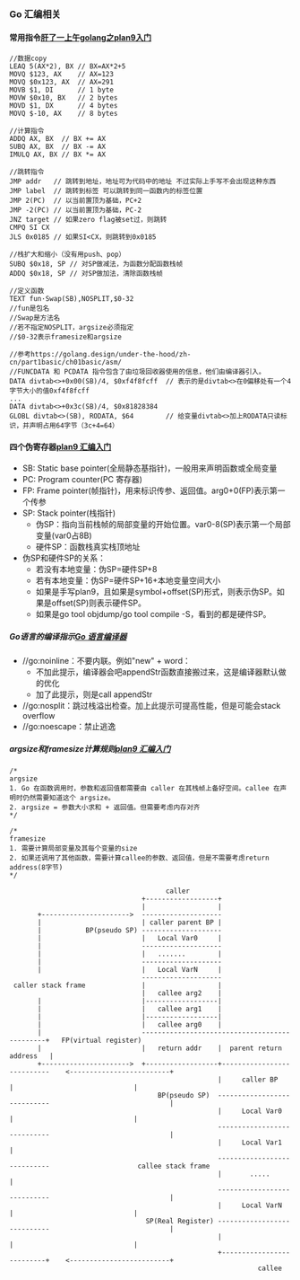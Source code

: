 ### Go 汇编相关

#### 常用指令[肝了一上午golang之plan9入门](https://studygolang.com/articles/33163)

```
//数据copy
LEAQ 5(AX*2), BX // BX=AX*2+5
MOVQ $123, AX    // AX=123
MOVQ $0x123, AX  // AX=291
MOVB $1, DI      // 1 byte
MOVW $0x10, BX   // 2 bytes
MOVD $1, DX      // 4 bytes
MOVQ $-10, AX    // 8 bytes

//计算指令
ADDQ AX, BX  // BX += AX
SUBQ AX, BX  // BX -= AX
IMULQ AX, BX // BX *= AX

//跳转指令
JMP addr   // 跳转到地址，地址可为代码中的地址 不过实际上手写不会出现这种东西
JMP label  // 跳转到标签 可以跳转到同一函数内的标签位置
JMP 2(PC)  // 以当前置顶为基础，PC+2
JMP -2(PC) // 以当前置顶为基础，PC-2
JNZ target // 如果zero flag被set过，则跳转
CMPQ SI CX 
JLS 0x0185 // 如果SI<CX，则跳转到0x0185

//栈扩大和缩小（没有用push、pop）
SUBQ $0x18, SP // 对SP做减法，为函数分配函数栈帧
ADDQ $0x18, SP // 对SP做加法，清除函数栈帧

//定义函数
TEXT fun·Swap(SB),NOSPLIT,$0-32 
//fun是包名
//Swap是方法名
//若不指定NOSPLIT，argsize必须指定
//$0-32表示framesize和argsize

//参考https://golang.design/under-the-hood/zh-cn/part1basic/ch01basic/asm/
//FUNCDATA 和 PCDATA 指令包含了由垃圾回收器使用的信息，他们由编译器引入。
DATA divtab<>+0x00(SB)/4, $0xf4f8fcff  // 表示的是divtab<>在0偏移处有一个4字节大小的值0xf4f8fcff
...
DATA divtab<>+0x3c(SB)/4, $0x81828384
GLOBL divtab<>(SB), RODATA, $64        // 给变量divtab<>加上RODATA只读标识，并声明占用64字节（3c+4=64）
```

#### 四个伪寄存器[plan9 汇编入门](https://github.com/cch123/golang-notes/blob/master/assembly.md#%E4%BC%AA%E5%AF%84%E5%AD%98%E5%99%A8)
* SB: Static base pointer(全局静态基指针)，一般用来声明函数或全局变量
* PC: Program counter(PC 寄存器)
* FP: Frame pointer(帧指针)，用来标识传参、返回值。arg0+0(FP)表示第一个传参
* SP: Stack pointer(栈指针)
  * 伪SP：指向当前栈帧的局部变量的开始位置。var0-8(SP)表示第一个局部变量(var0占8B)
  * 硬件SP：函数栈真实栈顶地址
* 伪SP和硬件SP的关系：
  * 若没有本地变量：伪SP=硬件SP+8
  * 若有本地变量：伪SP=硬件SP+16+本地变量空间大小
  * 如果是手写plan9，且如果是symbol+offset(SP)形式，则表示伪SP。如果是offset(SP)则表示硬件SP。
  * 如果是go tool objdump/go tool compile -S，看到的都是硬件SP。

##### Go语言的编译指示[Go 语言编译器](https://segmentfault.com/a/1190000016743220)
* //go:noinline：不要内联。例如"new" + word：
  * 不加此提示，编译器会吧appendStr函数直接搬过来，这是编译器默认做的优化
  * 加了此提示，则是call appendStr
* //go:nosplit：跳过栈溢出检查。加上此提示可提高性能，但是可能会stack overflow
* //go:noescape：禁止逃逸  

##### argsize和framesize计算规则[plan9 汇编入门](https://github.com/cch123/golang-notes/blob/master/assembly.md#argsize-%E5%92%8C-framesize-%E8%AE%A1%E7%AE%97%E8%A7%84%E5%88%99)

```
/*
argsize
1. Go 在函数调用时，参数和返回值都需要由 caller 在其栈帧上备好空间。callee 在声明时仍然需要知道这个 argsize。
2. argsize = 参数大小求和 + 返回值。但需要考虑内存对齐
*/

/*
framesize
1. 需要计算局部变量及其每个变量的size
2. 如果还调用了其他函数，需要计算callee的参数、返回值，但是不需要考虑return address(8字节)
*/
                                                                                                                    
                                       caller                                                                           
                                 +------------------+                                                                   
                                 |                  |                                                                   
       +---------------------->  --------------------                                                                   
       |                         | caller parent BP |                                                                   
       |           BP(pseudo SP) --------------------                                                                   
       |                         |   Local Var0     |                                                                   
       |                         --------------------                                                                   
       |                         |   .......        |                                                                   
       |                         --------------------                                                                   
       |                         |   Local VarN     |                                                                   
                                 --------------------                                                                   
 caller stack frame              |                  |                                                                   
                                 |   callee arg2    |                                                                   
       |                         |------------------|                                                                   
       |                         |   callee arg1    |                                                                   
       |                         |------------------|                                                                   
       |                         |   callee arg0    |                                                                   
       |                         ----------------------------------------------+   FP(virtual register)                 
       |                         |   return addr    |  parent return address   |                                        
       +---------------------->  +------------------+---------------------------    <-------------------------+         
                                                    |     caller BP            |                              |         
                                     BP(pseudo SP)  ----------------------------                              |         
                                                    |     Local Var0           |                              |         
                                                    ----------------------------                              |         
                                                    |     Local Var1           |                                        
                                                    ----------------------------                      callee stack frame
                                                    |       .....              |                                        
                                                    ----------------------------                              |         
                                                    |     Local VarN           |                              |         
                                  SP(Real Register) ----------------------------                              |         
                                                    |                          |                              |         
                                                    +--------------------------+    <-------------------------+         
                                                              callee
```









